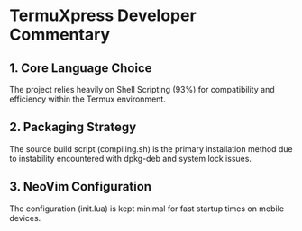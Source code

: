# TermuXpress Developer Commentary

## 1. Core Language Choice
The project relies heavily on Shell Scripting (93%) for compatibility and efficiency within the Termux environment.

## 2. Packaging Strategy
The source build script (compiling.sh) is the primary installation method due to instability encountered with dpkg-deb and system lock issues.

## 3. NeoVim Configuration
The configuration (init.lua) is kept minimal for fast startup times on mobile devices.
